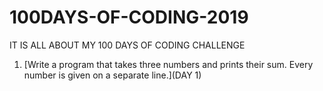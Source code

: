 # 100DAYS-OF-CODING-2019
IT IS ALL ABOUT MY 100 DAYS OF CODING CHALLENGE
1. [Write a program that takes three numbers and prints their sum. Every number is given on a separate line.](DAY 1)
